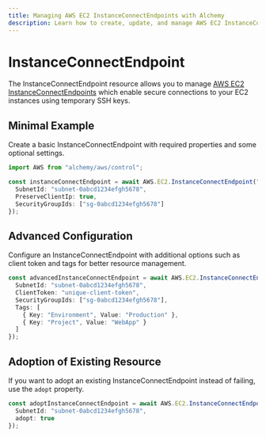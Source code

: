 ```yaml
---
title: Managing AWS EC2 InstanceConnectEndpoints with Alchemy
description: Learn how to create, update, and manage AWS EC2 InstanceConnectEndpoints using Alchemy Cloud Control.
---
```


# InstanceConnectEndpoint

The InstanceConnectEndpoint resource allows you to manage [AWS EC2 InstanceConnectEndpoints](https://docs.aws.amazon.com/ec2/latest/userguide/) which enable secure connections to your EC2 instances using temporary SSH keys.

## Minimal Example

Create a basic InstanceConnectEndpoint with required properties and some optional settings.

```ts
import AWS from "alchemy/aws/control";

const instanceConnectEndpoint = await AWS.EC2.InstanceConnectEndpoint("myInstanceConnectEndpoint", {
  SubnetId: "subnet-0abcd1234efgh5678",
  PreserveClientIp: true,
  SecurityGroupIds: ["sg-0abcd1234efgh5678"]
});
```

## Advanced Configuration

Configure an InstanceConnectEndpoint with additional options such as client token and tags for better resource management.

```ts
const advancedInstanceConnectEndpoint = await AWS.EC2.InstanceConnectEndpoint("advancedInstanceConnectEndpoint", {
  SubnetId: "subnet-0abcd1234efgh5678",
  ClientToken: "unique-client-token",
  SecurityGroupIds: ["sg-0abcd1234efgh5678"],
  Tags: [
    { Key: "Environment", Value: "Production" },
    { Key: "Project", Value: "WebApp" }
  ]
});
```

## Adoption of Existing Resource

If you want to adopt an existing InstanceConnectEndpoint instead of failing, use the `adopt` property.

```ts
const adoptInstanceConnectEndpoint = await AWS.EC2.InstanceConnectEndpoint("adoptedInstanceConnectEndpoint", {
  SubnetId: "subnet-0abcd1234efgh5678",
  adopt: true
});
```